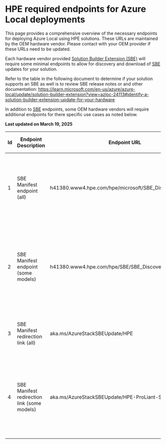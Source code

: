 # HPE required endpoints for Azure Local deployments

This page provides a comprehensive overview of the necessary endpoints for deploying Azure Local using HPE solutions. These URLs are maintained by the OEM hardware vendor. Please contact with your OEM provider if these URLs need to be updated.

Each hardware vendor provided [Solution Builder Extension (SBE)](https://learn.microsoft.com/en-us/azure/azure-local/update/solution-builder-extension) will require some minimal endpoints to allow for discovery and download of [SBE](https://learn.microsoft.com/en-us/azure/azure-local/update/solution-builder-extension) updates for your solution.

Refer to the table in the following document to determine if your solution supports an SBE as well is to review SBE release notes or and other documentation: https://learn.microsoft.com/en-us/azure/azure-local/update/solution-builder-extension?view=azloc-24113#identify-a-solution-builder-extension-update-for-your-hardware

In addition to [SBE](https://learn.microsoft.com/en-us/azure/azure-local/update/solution-builder-extension) endpoints, some OEM hardware vendors will require additional endpoints for there specific use cases as noted below.

**Last updated on March 19, 2025**

| Id | Endpoint Description | Endpoint URL                                                           | Port | Notes                                                    | Arc gateway support | Required for                 |
|----|---------------------|------------------------------------------------------------------------|------|----------------------------------------------------------|---------------------|------------------------------|
| 1  | SBE Manifest endpoint (all)   | h41380.www4.hpe.com/hpe/microsoft/SBE_Discovery_HPE.xml  | 443  | Enables discovery and confirmation of validity for SBE updates from OEM.  Used by all HPE solutions. | No                  | Deployment & Post deployment |
| 2  | SBE Manifest endpoint (some models)   | h41380.www4.hpe.com/hpe/SBE/SBE_Discovery_HPE.xml  | 443  | Enables discovery and confirmation of validity for SBE updates from OEM. Only used by HPE DL380 Gen11 Integrated Systems. | No                  | Deployment & Post deployment |
| 3  | SBE Manifest redirection link (all)     | aka.ms/AzureStackSBEUpdate/HPE                                   | 443  | Microsoft redirection to the explicit OEM SBE manifest endpoint. | No                 | Deployment & Post deployment |
| 4  | SBE Manifest redirection link (some models)    | aka.ms/AzureStackSBEUpdate/HPE-ProLiant-Standard                                    | 443  | Microsoft redirection to the explicit OEM SBE manifest endpoint. Only used by HPE DL380 Gen11 Integrated Systems. | No                 | Deployment & Post deployment |


